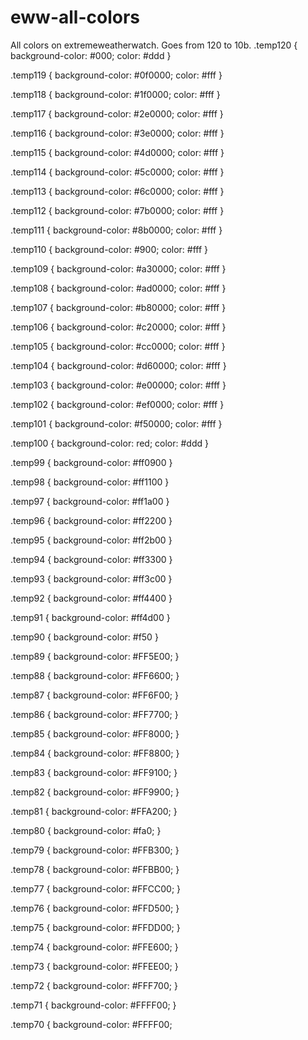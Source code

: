 # eww-all-colors
All colors on extremeweatherwatch. Goes from 120 to 10b.
.temp120 {
    background-color: #000;
    color: #ddd
}

.temp119 {
    background-color: #0f0000;
    color: #fff
}

.temp118 {
    background-color: #1f0000;
    color: #fff
}

.temp117 {
    background-color: #2e0000;
    color: #fff
}

.temp116 {
    background-color: #3e0000;
    color: #fff
}

.temp115 {
    background-color: #4d0000;
    color: #fff
}

.temp114 {
    background-color: #5c0000;
    color: #fff
}

.temp113 {
    background-color: #6c0000;
    color: #fff
}

.temp112 {
    background-color: #7b0000;
    color: #fff
}

.temp111 {
    background-color: #8b0000;
    color: #fff
}

.temp110 {
    background-color: #900;
    color: #fff
}

.temp109 {
    background-color: #a30000;
    color: #fff
}

.temp108 {
    background-color: #ad0000;
    color: #fff
}

.temp107 {
    background-color: #b80000;
    color: #fff
}

.temp106 {
    background-color: #c20000;
    color: #fff
}

.temp105 {
    background-color: #cc0000;
    color: #fff
}

.temp104 {
    background-color: #d60000;
    color: #fff
}

.temp103 {
    background-color: #e00000;
    color: #fff
}

.temp102 {
    background-color: #ef0000;
    color: #fff
}

.temp101 {
    background-color: #f50000;
    color: #fff
}

.temp100 {
    background-color: red;
    color: #ddd
}

.temp99 {
    background-color: #ff0900
}

.temp98 {
    background-color: #ff1100
}

.temp97 {
    background-color: #ff1a00
}

.temp96 {
    background-color: #ff2200
}

.temp95 {
    background-color: #ff2b00
}

.temp94 {
    background-color: #ff3300
}

.temp93 {
    background-color: #ff3c00
}

.temp92 {
    background-color: #ff4400
}

.temp91 {
    background-color: #ff4d00
}

.temp90 {
    background-color: #f50
}

.temp89 {
    background-color: #FF5E00;
}

.temp88 {
    background-color: #FF6600;
}

.temp87 {
    background-color: #FF6F00;
}

.temp86 {
    background-color: #FF7700;
}

.temp85 {
    background-color: #FF8000;
}

.temp84 {
    background-color: #FF8800;
}

.temp83 {
    background-color: #FF9100;
}

.temp82 {
    background-color: #FF9900;
}

.temp81 {
    background-color: #FFA200;
}

.temp80 {
    background-color: #fa0;
}

.temp79 {
    background-color: #FFB300;
}

.temp78 {
    background-color: #FFBB00;
}

.temp77 {
    background-color: #FFCC00;
}

.temp76 {
    background-color: #FFD500;
}

.temp75 {
    background-color: #FFDD00;
}

.temp74 {
    background-color: #FFE600;
}

.temp73 {
    background-color: #FFEE00;
}

.temp72 {
    background-color: #FFF700;
}

.temp71 {
    background-color: #FFFF00;
}

.temp70 {
    background-color: #FFFF00;

